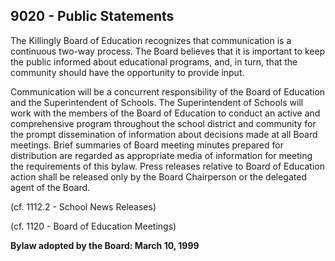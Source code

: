 ## 9020 - Public Statements

The Killingly Board of Education recognizes that communication is a continuous two-way process. The Board believes that it is important to keep the public informed about educational programs, and, in turn, that the community should have the opportunity to provide input.

Communication will be a concurrent responsibility of the Board of Education and the Superintendent of Schools. The Superintendent of Schools will work with the members of the Board of Education to conduct an active and comprehensive program throughout the school district and community for the prompt dissemination of information about decisions made at all Board meetings. Brief summaries of Board meeting minutes prepared for distribution are regarded as appropriate media of information for meeting the requirements of this bylaw. Press releases relative to Board of Education action shall be released only by the Board Chairperson or the delegated agent of the Board.

(cf. 1112.2  - School News Releases)

(cf. 1120 - Board of Education Meetings)

**Bylaw adopted by the Board:  March 10, 1999**
